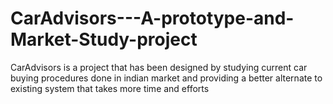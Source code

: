 # CarAdvisors---A-prototype-and-Market-Study-project
CarAdvisors is a project that has been designed by studying current car buying procedures done in indian market and providing a better alternate to existing system that takes more time and efforts
